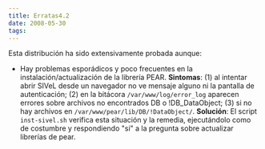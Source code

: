 ```yaml
---
title: Erratas4.2
date: 2008-05-30
tags:
---
```

Esta distribución ha sido extensivamente probada aunque:

* Hay problemas esporádicos y poco frecuentes en la instalación/actualización de la librería PEAR.  __Sintomas__: (1) al intentar abrir SIVeL desde un navegador no ve mensaje alguno ni la pantalla de autenticación; (2) en la bitácora  ```/var/www/log/error_log``` aparecen errores sobre archivos no encontrados DB o !DB_DataObject; (3) si no hay archivos en ```/var/www/pear/lib/DB/!DataObject/```. __Solución__: El script ```inst-sivel.sh``` verifica esta situación y la remedia, ejecutándolo como de costumbre y respondiendo "si" a la pregunta sobre actualizar librerías de pear.
